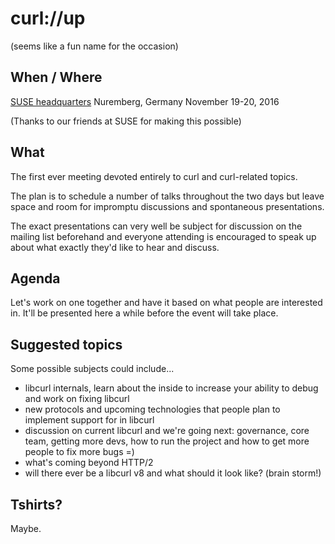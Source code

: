 # curl://up

(seems like a fun name for the occasion)

## When / Where

[SUSE headquarters](https://www.suse.com/company/contact/headquarters)
Nuremberg, Germany
November 19-20, 2016

(Thanks to our friends at SUSE for making this possible)

## What

The first ever meeting devoted entirely to curl and curl-related topics.

The plan is to schedule a number of talks throughout the two days but leave space and room for impromptu discussions and spontaneous presentations.

The exact presentations can very well be subject for discussion on the mailing list beforehand and everyone attending is encouraged to speak up about what exactly they'd like to hear and discuss.

## Agenda

Let's work on one together and have it based on what people are interested in. It'll be presented here a while before the event will take place.

## Suggested topics

Some possible subjects could include...

 - libcurl internals, learn about the inside to increase your ability to debug and work on fixing libcurl
 - new protocols and upcoming technologies that people plan to implement support for in libcurl
 - discussion on current libcurl and we're going next: governance, core team, getting more devs, how to run the project and how to get more people to fix more bugs =)
 - what's coming beyond HTTP/2
 - will there ever be a libcurl v8 and what should it look like? (brain storm!)

## Tshirts?

Maybe.